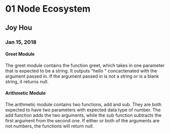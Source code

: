 # 01 Node Ecosystem
## Joy Hou
### Jan 15, 2018

#### Greet Module
The greet module contains the function greet, which takes in one parameter that is expected to be a string. It outputs "hello " concactenated with the argument passed in. If the argument passed in is not a string or is a blank string, it returns null.

#### Arithmetic Module
The arithmetic module contains two functions, add and sub. They are both expected to have two parameters with expected data type of number. The add function adds the two arguments, while the sub function subtracts the first argument from the second one. If either or both of the arguments are not numbers, the functions will return null. 
